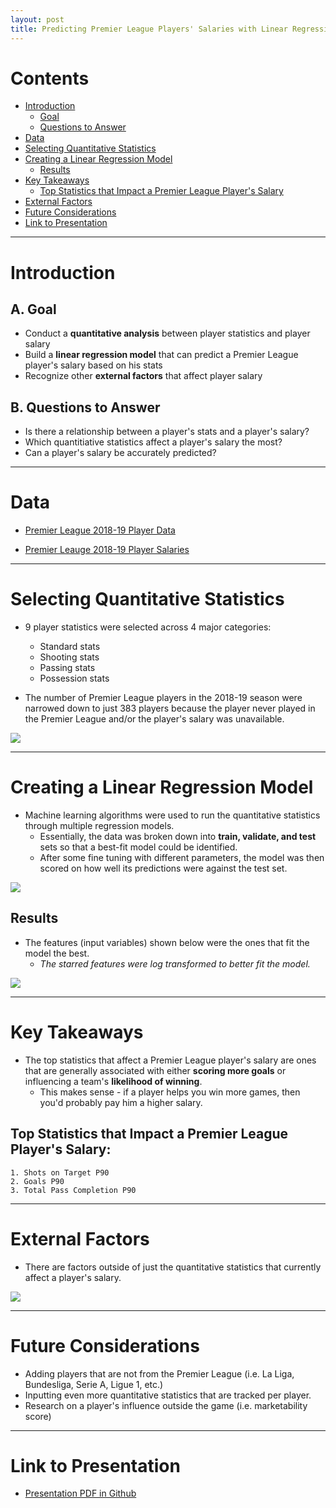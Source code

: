 ```yaml
---
layout: post
title: Predicting Premier League Players' Salaries with Linear Regression
---
```


# Contents

- [Introduction](#introduction)
  - [Goal](#goal)
  - [Questions to Answer](#questions-to-answer)
- [Data](#data)
- [Selecting Quantitative Statistics](#stats)
- [Creating a Linear Regression Model](#model)
  - [Results](#results)
- [Key Takeaways](#takeaway)
  - [Top Statistics that Impact a Premier League Player's Salary](#topstats)
- [External Factors](#external)
- [Future Considerations](#future)
- [Link to Presentation](#link)

-----

# Introduction <a name="introduction"></a>

## A. Goal <a name="goal"></a>
* Conduct a **quantitative analysis** between player statistics and player salary
* Build a **linear regression model** that can predict a Premier League player's salary based on his stats
* Recognize other **external factors** that affect player salary

## B. Questions to Answer <a name="questions-to-answer"></a>
* Is there a relationship between a player's stats and a player's salary?
* Which quantitiative statistics affect a player's salary the most?
* Can a player's salary be accurately predicted?

-----

# Data <a name="data"></a>
* <a href="https://fbref.com/en/comps/9/1889/2018-2019-Premier-League-Stats" target="_blank">Premier League 2018-19 Player Data</a><br/>

* <a href="https://www.spotrac.com/epl/" target="_blank">Premier Leauge 2018-19 Player Salaries</a><br/>

-----

# Selecting Quantitative Statistics <a name="stats"></a>

* 9 player statistics were selected across 4 major categories:
	* Standard stats
	* Shooting stats
	* Passing stats
	* Possession stats

* The number of Premier League players in the 2018-19 season were narrowed down to just 383 players because the player never played in the Premier League and/or the player's salary was unavailable.

<img src="{{ site.url }}/images/premleaguestats.png">

-----

# Creating a Linear Regression Model <a name="model"></a>

* Machine learning algorithms were used to run the quantitative statistics through multiple regression models. <br/>
	* Essentially, the data was broken down into **train, validate, and test** sets so that a best-fit model could be identified.<br/>
	* After some fine tuning with different parameters, the model was then scored on how well its predictions were against the test set.

<img src="{{ site.url }}/images/crossvalidation.png">

## Results <a name="results"></a>

* The features (input variables) shown below were the ones that fit the model the best. 
	* *The starred features were log transformed to better fit the model.*

<img src="{{ site.url }}/images/coefindollar.png">

-----

# Key Takeaways <a name="takeaway"></a>

* The top statistics that affect a Premier League player's salary are ones that are generally associated with either **scoring more goals** or influencing a team's **likelihood of winning**. 
	* This makes sense - if a player helps you win more games, then you'd probably pay him a higher salary.

## Top Statistics that Impact a Premier League Player's Salary: <a name="topstats"></a>
	1. Shots on Target P90
	2. Goals P90
	3. Total Pass Completion P90

-----

# External Factors <a name="external"></a>

* There are factors outside of just the quantitative statistics that currently affect a player's salary. 

<img src="{{ site.url }}/images/externalfactors.png">

-----

# Future Considerations <a name="future"></a>

* Adding players that are not from the Premier League (i.e. La Liga, Bundesliga, Serie A, Ligue 1, etc.)
* Inputting even more quantitative statistics that are tracked per player.
* Research on a player's influence outside the game (i.e. marketability score)

-----

# Link to Presentation <a name="link"></a>
* <a href="https://github.com/eunchanity/davids_repo/tree/master/projects/project2_premierleague_salary/reports" target="_blank">Presentation PDF in Github</a><br/>